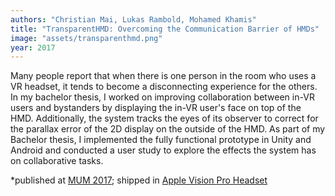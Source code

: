 ```yaml
---
authors: "Christian Mai, Lukas Rambold, Mohamed Khamis"
title: "TransparentHMD: Overcoming the Communication Barrier of HMDs"
image: "assets/transparenthmd.png"
year: 2017
---
```

Many people report that when there is one person in the room who uses a VR headset, it tends to become a disconnecting experience for the others. In my bachelor thesis, I worked on improving collaboration between in-VR users and bystanders by displaying the in-VR user's face on top of the HMD. Additionally, the system tracks the eyes of its observer to correct for the parallax error of the 2D display on the outside of the HMD. As part of my Bachelor thesis, I implemented the fully functional prototype in Unity and Android and conducted a user study to explore the effects the system has on collaborative tasks.

*published at [MUM 2017](https://www.researchgate.net/publication/323560882_TransparentHMD_Revealing_the_HMD_User's_Face_to_Bystanders); shipped in [Apple Vision Pro Headset](https://www.apple.com/apple-vision-pro/)
